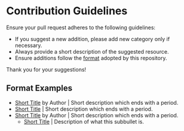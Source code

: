 # Contribution Guidelines

Ensure your pull request adheres to the following guidelines:

 - If you suggest a new addition, please add new category only if necessary.
 - Always provide a short description of the suggested resource.
 - Ensure additions follow the [format](#format-examples) adopted by this repository.
 
 Thank you for your suggestions!
 
 ## Format Examples
 - [Short Title](URL) by Author | Short description which ends with a period.
 - [Short Title](URL) | Short description which ends with a period.
 - [Short Title](URL) by Author | Short description which ends with a period.
     - [Short Title](URL) | Description of what this subbullet is.
     
